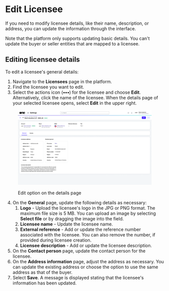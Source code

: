 # Edit Licensee

If you need to modify licensee details, like their name, description, or address, you can update the information through the interface.&#x20;

Note that the platform only supports updating basic details. You can't update the buyer or seller entities that are mapped to a licensee.

## Editing licensee details

To edit a licensee's general details:&#x20;

1. Navigate to the **Licensees** page in the platform.
2. Find the licensee you want to edit. &#x20;
3. Select the actions icon (**•••**) for the licensee and choose **Edit**. Alternatively, click the name of the licensee. When the details page of your selected licensee opens, select **Edit** in the upper right.

<figure><img src="../../../.gitbook/assets/image (1009).png" alt=""><figcaption><p>Edit option on the details page</p></figcaption></figure>

4. On the **General** page, update the following details as necessary:
   1. **Logo** - Upload the licensee's logo in the JPG or PNG format. The maximum file size is 5 MB. You can upload an image by selecting **Select file** or by dragging the image into the field.
   2. **Licensee name** - Update the licensee name.
   3. **External reference** - Add or update the reference number associated with the licensee. You can also remove the number, if provided during licensee creation.&#x20;
   4. **Licensee description** - Add or update the licensee description.
5. On the **Contact person** page, update the contact person for the licensee.&#x20;
6. On the **Address information** page, adjust the address as necessary. You can update the existing address or choose the option to use the same address as that of the buyer.&#x20;
7. Select **Save**. A message is displayed stating that the licensee's information has been updated.&#x20;
